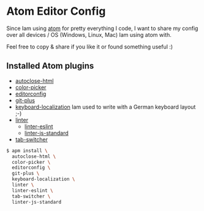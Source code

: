 # Atom Editor Config

Since Iam using [atom](https://atom.io) for pretty everything I code, I want to
share my config over all devices / OS (Windows, Linux, Mac) Iam using atom with.

Feel free to copy & share if you like it or found something useful :)

## Installed Atom plugins

* [autoclose-html](https://atom.io/packages/autoclose-html)
* [color-picker](https://atom.io/packages/color-picker)
* [editorconfig](https://atom.io/packages/editorconfig)
* [git-plus](https://atom.io/packages/git-plus)
* [keyboard-localization](https://atom.io/packages/keyboard-localization)
  Iam used to write with a German keyboard layout ;-)
* [linter](https://atom.io/packages/linter)
  * [linter-eslint](https://atom.io/packages/linter-eslint)
  * [linter-js-standard](https://atom.io/packages/linter-js-standard)
* [tab-switcher](https://atom.io/packages/tab-switcher)


```sh
$ apm install \
  autoclose-html \
  color-picker \
  editorconfig \
  git-plus \
  keyboard-localization \
  linter \
  linter-eslint \
  tab-switcher \
  linter-js-standard
```
